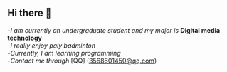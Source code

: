## Hi there 👋  
-*I am currently an undergraduate student and my major is* **Digital media technology**  
-*I really enjoy paly badminton*  
-*Currently, I am learning programming*  
-*Contact me through* [QQ] (3568601450@qq.com)  
